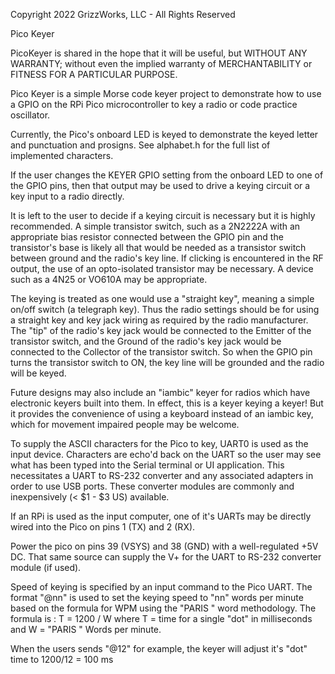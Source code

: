 Copyright 2022 GrizzWorks, LLC - All Rights Reserved

Pico Keyer

PicoKeyer is shared in the hope that it will be useful,
but WITHOUT ANY WARRANTY; without even the implied warranty of
MERCHANTABILITY or FITNESS FOR A PARTICULAR PURPOSE.

Pico Keyer is a simple Morse code keyer project to demonstrate
how to use a GPIO on the RPi Pico microcontroller to key a radio 
or code practice oscillator.

Currently, the Pico's onboard LED is keyed to demonstrate the
keyed letter and punctuation and prosigns.  See alphabet.h for 
the full list of implemented characters.

If the user changes the KEYER GPIO setting from the onboard
LED to one of the GPIO pins, then that output may be used to 
drive a keying circuit or a key input to a radio directly.

It is left to the user to decide if a keying circuit is necessary
but it is highly recommended.  A simple transistor switch,
such as a 2N2222A with an appropriate bias resistor connected
between the GPIO pin and the transistor's base is likely all that
would be needed as a transistor switch between ground and the
radio's key line.  If clicking is encountered in the RF output, 
the use of an opto-isolated transistor may be necessary.  A 
device such as a 4N25 or VO610A may be appropriate.

The keying is treated as one would use a "straight key", meaning
a simple on/off switch (a telegraph key).  Thus the radio settings
should be for using a straight key and key jack wiring as
required by the radio manufacturer.  The "tip" of the radio's key
jack would be connected to the Emitter of the transistor switch,
and the Ground of the radio's key jack would be connected to the
Collector of the transistor switch.  So when the GPIO pin turns
the transistor switch to ON, the key line will be grounded and
the radio will be keyed.

Future designs may also include an "iambic" keyer for radios 
which have electronic keyers built into them.  In effect, this 
is a keyer keying a keyer!  But it provides the convenience of 
using a keyboard instead of an iambic key, which for movement 
impaired people may be welcome.

To supply the ASCII characters for the Pico to key, UART0 is
used as the input device.  Characters are echo'd back on the
UART so the user may see what has been typed into the Serial
terminal or UI application.  This necessitates a UART to RS-232
converter and any associated adapters in order to use USB ports.
These converter modules are commonly and inexpensively 
(< $1 - $3 US) available.

If an RPi is used as the input computer, one of it's UARTs may
be directly wired into the Pico on pins 1 (TX) and 2 (RX).

Power the pico on pins 39 (VSYS) and 38 (GND) with a well-regulated 
+5V DC.  That same source can supply the V+ for the UART to RS-232
converter module (if used).

Speed of keying is specified by an input command to the Pico UART.
The format "@nn" is used to set the keying speed to "nn" words
per minute based on the formula for WPM using the "PARIS " word
methodology.  The formula is :  T = 1200 / W where
T = time for a single "dot" in milliseconds and W = "PARIS " 
Words per minute.

When the users sends "@12" for example, the keyer will adjust it's
"dot" time to 1200/12 = 100 ms
